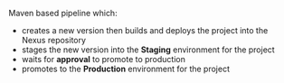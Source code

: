 Maven based pipeline which:

* creates a new version then builds and deploys the project into the Nexus repository
* stages the new version into the **Staging** environment for the project
* waits for **approval** to promote to production
* promotes to the **Production** environment for the project
